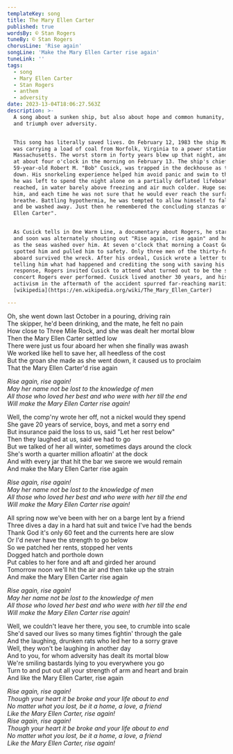 ```yaml
---
templateKey: song
title: The Mary Ellen Carter
published: true
wordsBy: © Stan Rogers
tuneBy: © Stan Rogers
chorusLine: 'Rise again'
songLine: 'Make the Mary Ellen Carter rise again'
tuneLink: ''
tags:
  - song
  - Mary Ellen Carter
  - Stan Rogers
  - anthem
  - adversity
date: 2023-13-04T18:06:27.563Z
description: >-
  A song about a sunken ship, but also about hope and common humanity,
  and triumph over adversity.


  This song has literally saved lives. On February 12, 1983 the ship Marine Electric
  was carrying a load of coal from Norfolk, Virginia to a power station in Somerset,
  Massachusetts. The worst storm in forty years blew up that night, and the ship sank
  at about four o'clock in the morning on February 13. The ship's chief mate, 
  59-year-old Robert M. "Bob" Cusick, was trapped in the deckhouse as the ship went
  down. His snorkeling experience helped him avoid panic and swim to the surface, but
  he was left to spend the night alone on a partially deflated lifeboat he eventually
  reached, in water barely above freezing and air much colder. Huge seas washed over
  him, and each time he was not sure that he would ever reach the surface again to
  breathe. Battling hypothermia, he was tempted to allow himself to fall unconscious
  and be washed away. Just then he remembered the concluding stanzas of "The Mary
  Ellen Carter".


  As Cusick tells in One Warm Line, a documentary about Rogers, he started to sing it
  and soon was alternately shouting out "Rise again, rise again" and holding his breath
  as the seas washed over him. At seven o'clock that morning a Coast Guard helicopter
  spotted him and pulled him to safety. Only three men of the thirty-four who had been
  aboard survived the wreck. After his ordeal, Cusick wrote a letter to Stan Rogers
  telling him what had happened and crediting the song with saving his life. In
  response, Rogers invited Cusick to attend what turned out to be the second-to-last
  concert Rogers ever performed. Cusick lived another 30 years, and his testimony and
  activism in the aftermath of the accident spurred far-reaching maritime safety reforms.
  [wikipedia](https://en.wikipedia.org/wiki/The_Mary_Ellen_Carter)

---
```


Oh, she went down last October in a pouring, driving rain\
The skipper, he'd been drinking, and the mate, he felt no pain\
How close to Three Mile Rock, and she was dealt her mortal blow\
Then the Mary Ellen Carter settled low\
There were just us four aboard her when she finally was awash\
We worked like hell to save her, all heedless of the cost\
But the groan she made as she went down, it caused us to proclaim\
That the Mary Ellen Carter'd rise again

_Rise again, rise again!_\
_May her name not be lost to the knowledge of men_\
_All those who loved her best and who were with her till the end_\
_Will make the Mary Ellen Carter rise again!_

Well, the comp'ny wrote her off, not a nickel would they spend\
She gave 20 years of service, boys, and met a sorry end\
But insurance paid the loss to us, said "Let her rest below"\
Then they laughed at us, said we had to go\
But we talked of her all winter, sometimes days around the clock\
She's worth a quarter million afloatin' at the dock\
And with every jar that hit the bar we swore we would remain\
And make the Mary Ellen Carter rise again

_Rise again, rise again!_\
_May her name not be lost to the knowledge of men_\
_All those who loved her best and who were with her till the end_\
_Will make the Mary Ellen Carter rise again!_

All spring now we've been with her on a barge lent by a friend\
Three dives a day in a hard hat suit and twice I've had the bends\
Thank God it's only 60 feet and the currents here are slow\
Or I'd never have the strength to go below\
So we patched her rents, stopped her vents\
Dogged hatch and porthole down\
Put cables to her fore and aft and girded her around\
Tomorrow noon we'll hit the air and then take up the strain\
And make the Mary Ellen Carter rise again

_Rise again, rise again!_\
_May her name not be lost to the knowledge of men_\
_All those who loved her best and who were with her till the end_\
_Will make the Mary Ellen Carter rise again!_

Well, we couldn't leave her there, you see, to crumble into scale\
She'd saved our lives so many times fightin' through the gale\
And the laughing, drunken rats who led her to a sorry grave\
Well, they won't be laughing in another day\
And to you, for whom adversity has dealt its mortal blow\
We're smiling bastards lying to you everywhere you go\
Turn to and put out all your strength of arm and heart and brain\
And like the Mary Ellen Carter, rise again

_Rise again, rise again!_\
_Though your heart it be broke and your life about to end_\
_No matter what you lost, be it a home, a love, a friend_\
_Like the Mary Ellen Carter, rise again!_\
_Rise again, rise again!_\
_Though your heart it be broke and your life about to end_\
_No matter what you lost, be it a home, a love, a friend_\
_Like the Mary Ellen Carter, rise again!_
